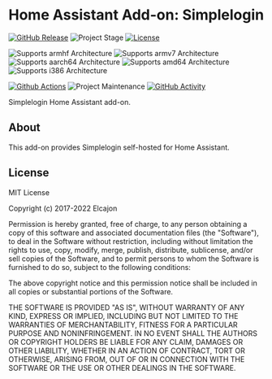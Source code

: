 # Home Assistant Add-on: Simplelogin

[![GitHub Release][releases-shield]][releases]
![Project Stage][project-stage-shield]
[![License][license-shield]](LICENSE.md)

![Supports armhf Architecture][armhf-shield]
![Supports armv7 Architecture][armv7-shield]
![Supports aarch64 Architecture][aarch64-shield]
![Supports amd64 Architecture][amd64-shield]
![Supports i386 Architecture][i386-shield]

[![Github Actions][github-actions-shield]][github-actions]
![Project Maintenance][maintenance-shield]
[![GitHub Activity][commits-shield]][commits]

Simplelogin Home Assistant add-on.

## About

This add-on provides Simplelogin self-hosted for Home Assistant.

## License

MIT License

Copyright (c) 2017-2022 Elcajon

Permission is hereby granted, free of charge, to any person obtaining a copy
of this software and associated documentation files (the "Software"), to deal
in the Software without restriction, including without limitation the rights
to use, copy, modify, merge, publish, distribute, sublicense, and/or sell
copies of the Software, and to permit persons to whom the Software is
furnished to do so, subject to the following conditions:

The above copyright notice and this permission notice shall be included in all
copies or substantial portions of the Software.

THE SOFTWARE IS PROVIDED "AS IS", WITHOUT WARRANTY OF ANY KIND, EXPRESS OR
IMPLIED, INCLUDING BUT NOT LIMITED TO THE WARRANTIES OF MERCHANTABILITY,
FITNESS FOR A PARTICULAR PURPOSE AND NONINFRINGEMENT. IN NO EVENT SHALL THE
AUTHORS OR COPYRIGHT HOLDERS BE LIABLE FOR ANY CLAIM, DAMAGES OR OTHER
LIABILITY, WHETHER IN AN ACTION OF CONTRACT, TORT OR OTHERWISE, ARISING FROM,
OUT OF OR IN CONNECTION WITH THE SOFTWARE OR THE USE OR OTHER DEALINGS IN THE
SOFTWARE.

[aarch64-shield]: https://img.shields.io/badge/aarch64-yes-green.svg
[amd64-shield]: https://img.shields.io/badge/amd64-yes-green.svg
[armhf-shield]: https://img.shields.io/badge/armhf-no-red.svg
[armv7-shield]: https://img.shields.io/badge/armv7-no-red.svg
[commits-shield]: https://img.shields.io/github/commit-activity/y/elcajon/addon-simplelogin.svg
[commits]: https://github.com/elcajon/addon-simplelogin/commits/main
[contributors]: https://github.com/elcajon/addon-simplelogin/graphs/contributors
[docs]: https://github.com/elcajon/addon-simplelogin/blob/main/generic/DOCS.md
[github-actions-shield]: https://github.com/elcajon/addon-simplelogin/workflows/CI/badge.svg
[github-actions]: https://github.com/elcajon/addon-simplelogin/actions
[i386-shield]: https://img.shields.io/badge/i386-no-red.svg
[issue]: https://github.com/elcajon/addon-simplelogin/issues
[license-shield]: https://img.shields.io/github/license/elcajon/addon-simplelogin.svg
[maintenance-shield]: https://img.shields.io/maintenance/yes/2022.svg
[project-stage-shield]: https://img.shields.io/badge/project%20stage-production%20ready-brightgreen.svg
[releases-shield]: https://img.shields.io/github/release/elcajon/addon-simplelogin.svg
[releases]: https://github.com/elcajon/addon-simplelogin/releases